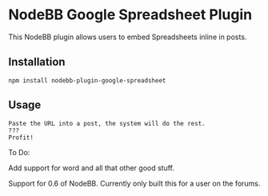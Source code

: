 # NodeBB Google Spreadsheet Plugin

This NodeBB plugin allows users to embed Spreadsheets inline in posts.

## Installation

    npm install nodebb-plugin-google-spreadsheet

## Usage

    Paste the URL into a post, the system will do the rest.
    ???
    Profit!

To Do:

Add support for word and all that other good stuff.

Support for 0.6 of NodeBB. Currently only built this for a user on the forums.